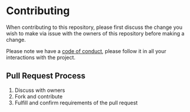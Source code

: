 # Contributing

When contributing to this repository, please first discuss the change you wish to make via issue 
with the owners of this repository before making a change. 

Please note we have a 
[code of conduct](https://github.com/unicorn-data-analysis/unicorn_fy/blob/master/CODE_OF_CONDUCT.md), 
please follow it in all your interactions with the project.

## Pull Request Process

1. Discuss with owners
2. Fork and contribute
3. Fulfill and confirm requirements of the pull request
